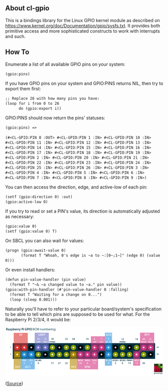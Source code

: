## About cl-gpio
This is a bindings library for the Linux GPIO kernel module as described on <https://www.kernel.org/doc/Documentation/gpio/sysfs.txt>. It provides both primitive access and more sophisticated constructs to work with interrupts and such.

## How To
Enumerate a list of all available GPIO pins on your system:

    (gpio:pins)

If you have GPIO pins on your system and GPIO:PINS returns NIL, then try to export them first:

	;; Replace 26 with how many pins you have:
	(loop for i from 0 to 26
		  do (gpio:export i))

GPIO:PINS should now return the pins' statuses:

	(gpio:pins) =>

	(#<CL-GPIO:PIN 0 :OUT> #<CL-GPIO:PIN 1 :IN> #<CL-GPIO:PIN 10 :IN>
	#<CL-GPIO:PIN 11 :IN> #<CL-GPIO:PIN 12 :IN> #<CL-GPIO:PIN 13 :IN>
	#<CL-GPIO:PIN 14 :IN> #<CL-GPIO:PIN 15 :IN> #<CL-GPIO:PIN 16 :IN>
	#<CL-GPIO:PIN 17 :IN> #<CL-GPIO:PIN 18 :IN> #<CL-GPIO:PIN 19 :IN>
	#<CL-GPIO:PIN 2 :IN> #<CL-GPIO:PIN 20 :IN> #<CL-GPIO:PIN 21 :IN>
	#<CL-GPIO:PIN 22 :IN> #<CL-GPIO:PIN 23 :IN> #<CL-GPIO:PIN 24 :IN>
	#<CL-GPIO:PIN 25 :IN> #<CL-GPIO:PIN 26 :IN> #<CL-GPIO:PIN 3 :IN>
	#<CL-GPIO:PIN 4 :IN> #<CL-GPIO:PIN 5 :IN> #<CL-GPIO:PIN 6 :IN>
	#<CL-GPIO:PIN 7 :IN> #<CL-GPIO:PIN 8 :IN> #<CL-GPIO:PIN 9 :IN>)
	
You can then access the direction, edge, and active-low of each pin:

    (setf (gpio:direction 0) :out)
    (gpio:active-low 0)

If you try to read or set a PIN's value, its direction is automatically adjusted as necessary:

    (gpio:value 0)
    (setf (gpio:value 0) T)

On SBCL you can also wait for values:

    (progn (gpio:await-value 0)
           (format T "Whoah, 0's edge is ~a to ~:[0~;1~]" (edge 0) (value 0)))

Or even install handlers:

    (defun pin-value-handler (pin value)
      (format T "~& ~a changed value to ~a." pin value))
    (gpio:with-pin-handler (#'pin-value-handler 0 :falling)
      (format T "Waiting for a change on 0...")
      (loop (sleep 0.001)))

Naturally you'll have to refer to your particular board/system's specification to be able to tell which pins are supposed to be used for what. For the Raspberry Pi 2/3/4, it would be:

![rpi234-pin-mapping](https://raw.githubusercontent.com/Gadgetoid/Pinout.xyz/master/resources/raspberry-pi-pinout.png)

([Source](https://developer.microsoft.com/en-us/windows/iot/docs/pinmappingsrpi))
